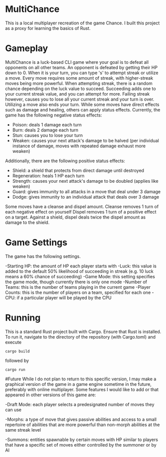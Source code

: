 # MultiChance

This is a local multiplayer recreation of the game Chance.
I built this project as a proxy for learning the basics of Rust.

# Gameplay

MultiChance is a luck-based CLI game where your goal is to defeat all opponents on all other teams.
An opponent is defeated by getting their HP down to 0.
When it is your turn, you can type 's' to attempt streak or utilize a move.
Every move requires some amount of streak, with higher-streak moves being more powerful.
When attempting streak, there is a random chance depending on the luck value to succeed.
Succeeding adds one to your current streak value, and you can attempt for more.
Failing streak however, causes you to lose all your current streak and your turn is over.
Utilizing a move also ends your turn.
While some moves have direct effects such as damage and healing, others can apply status effects.
Currently, the game has the following negative status effects:

- Poison: deals 1 damage each turn
- Burn: deals 2 damage each turn
- Stun: causes you to lose your turn
- Weaken: causes your next attack's damage to be halved (per individual instance of damage, moves with repeated damage exhaust more weaken)

Additionally, there are the following positive status effects:

- Shield: a shield that protects from direct damage until destroyed
- Regeneration: heals 1 HP each turn
- Strength: causes your next attack's damage to be doubled (applies like weaken)
- Guard: gives immunity to all attacks in a move that deal under 3 damage
- Dodge: gives immunity to an individual attack that deals over 3 damage

Some moves have a cleanse and dispel amount.
Cleanse removes 1 turn of each negative effect on yourself
Dispel removes 1 turn of a positive effect on a target.
Against a shield, dispel deals twice the dispel amount as damage to the shield.

# Game Settings

The game has the following settings.

-Starting HP: the amount of HP each player starts with
-Luck: this value is added to the default 50% likelihood of succeeding in streak (e.g. 10 luck means a 60% chance of succeeding)
-Game Mode: this setting specifies the game mode, though currently there is only one mode
-Number of Teams: this is the number of teams playing in the current game
-Player Counts: this is the number of players on a team, specified for each one
-CPU: if a particular player will be played by the CPU

# Running

This is a standard Rust project built with Cargo.
Ensure that Rust is installed.
To run it, navigate to the directory of the repository (with Cargo.toml) and execute

```
cargo build
```

followed by

```
cargo run
```

#Future
While I do not plan to return to this specific version, I may make a graphical version of the game
in a game engine sometime in the future, preferably with online multiplayer.
Some features I would like to add or that appeared in other versions of this game are:

-Draft Mode: each player selects a predesignated number of moves they can use

-Morphs: a type of move that gives passive abilities and access to a small repertoire of abilities
that are more powerful than non-morph abilities at the same streak level

-Summons: entities spawnable by certain moves with HP similar to players that have a
specific set of moves either controlled by the summoner or by AI

